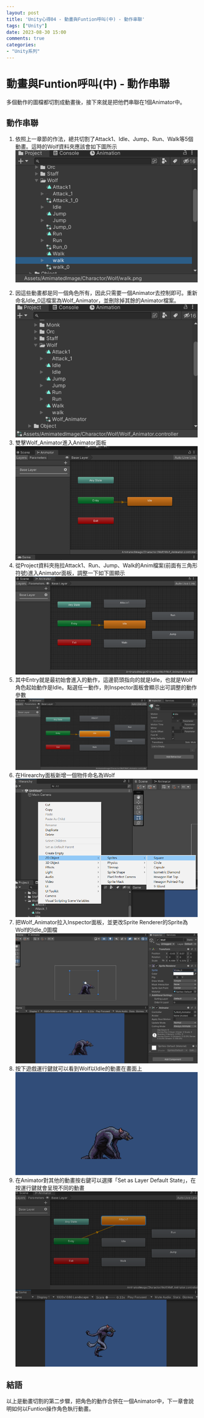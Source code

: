 ```yaml
---
layout: post
title: 'Unity心得04 - 動畫與Funtion呼叫(中) - 動作串聯'
tags: ["Unity"]
date: 2023-08-30 15:00
comments: true
categories: 
- "Unity系列"
---
```

# 動畫與Funtion呼叫(中) - 動作串聯
多個動作的圖檔都切割成動畫後，接下來就是把他們串聯在1個Animator中。

## 動作串聯
1. 依照上一章節的作法，總共切割了Attack1、Idle、Jump、Run、Walk等5個動畫。這時的Wolf資料夾應該會如下圖所示
![](/wp-content/uploads/2023/8/2023-08-30-1.png)
 <!--more-->
2. 因這些動畫都是同一個角色所有，因此只需要一個Animator去控制即可。重新命名Idle_0這檔案為Wolf_Animator，並刪除掉其餘的Animator檔案。
![](/wp-content/uploads/2023/8/2023-08-30-2.png)
3. 雙擊Wolf_Animator進入Animator面板
![](/wp-content/uploads/2023/8/2023-08-30-3.png)
4. 從Project資料夾拖拉Attack1、Run、Jump、Walk的Anim檔案(前面有三角形符號)進入Animator面板，調整一下如下圖顯示
![](/wp-content/uploads/2023/8/2023-08-30-4.png)
5. 其中Entry就是最初始會進入的動作，這邊箭頭指向的就是Idle，也就是Wolf角色起始動作是Idle。點選任一動作，則Inspector面板會顯示出可調整的動作參數
![](/wp-content/uploads/2023/8/2023-08-30-5.png)
6. 在Hirearchy面板新增一個物件命名為Wolf
![](/wp-content/uploads/2023/8/2023-08-30-6.png)
7. 把Wolf_Animator拉入Inspector面板，並更改Sprite Renderer的Sprite為Wolf的Idle_0圖檔
![](/wp-content/uploads/2023/8/2023-08-30-7.png)
8. 按下遊戲運行鍵就可以看到Wolf以Idle的動畫在畫面上
![](/wp-content/uploads/2023/8/2023-08-30-8.png)
9. 在Animator對其他的動畫按右鍵可以選擇「Set as Layer Default State」，在按運行鍵就會呈現不同的動畫
![](/wp-content/uploads/2023/8/2023-08-30-9.png)


## 結語
 以上是動畫切割的第二步驟，把角色的動作合併在一個Animator中，下一章會說明如何以Funtion操作角色執行動畫。